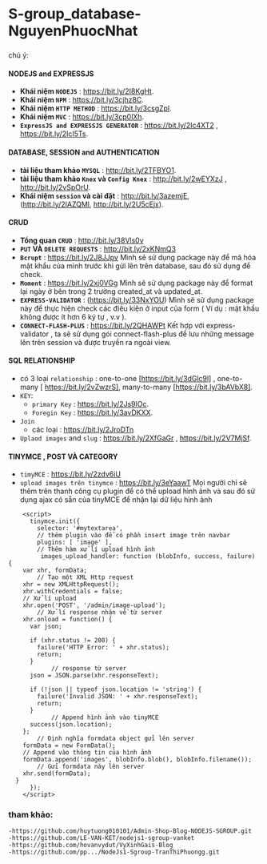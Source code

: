 # S-group_database-NguyenPhuocNhat
###
 chú ý:
#### NODEJS and EXPRESSJS
- **Khái niệm `NODEJS`** : https://bit.ly/2I8KgHt.
- **Khái niệm `NPM`** :  https://bit.ly/3cjhz8C.
- **Khái niệm `HTTP METHOD`** :  https://bit.ly/3csgZpl.
- **Khái niệm `MVC`** : https://bit.ly/3cp0lXh.
- **`ExpressJS and EXPRESSJS GENERATOR`** :   https://bit.ly/2Ic4XT2 ,  https://bit.ly/2IcI5Ts.
#### DATABASE, SESSION and AUTHENTICATION
- **tài liệu tham khảo `MYSQL`** : http://bit.ly/2TFBYO1.
- **tài liệu tham khảo `Knex` và `Config Knex`** :  http://bit.ly/2wEYXzJ , http://bit.ly/2vSpOrU.
- **Khái niệm `session` và cài đặt** :  http://bit.ly/3azemjE,  (http://bit.ly/2IAZQMl,  http://bit.ly/2U5cEjx).
#### CRUD
- **Tổng quan `CRUD`** :  http://bit.ly/38Vls0v
- **`PUT` VÀ `DELETE REQUESTS`** :  http://bit.ly/2xKNmQ3
- **`Bcrupt`** : https://bit.ly/2J8JJpv Mình sẽ sử dụng package này để mã hóa mật khẩu của mình trước khi gửi lên trên database, sau đó sử dụng để check.
- **`Moment`** : https://bit.ly/2xj0VGg Mình sẽ sử dụng package này để format lại ngày ở bên trong 2 trường created_at và updated_at.
- **`EXPRESS-VALIDATOR`** : (https://bit.ly/33NxYOU) Mình sẽ sử dụng package này để thực hiện check các điều kiện ở input của form ( Ví dụ : mật khẩu không được ít hơn 6 ký tự , v.v ).
- **`CONNECT-FLASH-PLUS`** : https://bit.ly/2QHAWPt Kết hợp với express-validator , ta sẽ sử dụng gói connect-flash-plus để lưu những message lên trên session và được truyền ra ngoài view.
#### SQL RELATIONSHIP
- có 3 loại `relationship` : one-to-one [https://bit.ly/3dGlc9l] , one-to-many [ https://bit.ly/2vZwzrS], many-to-many [https://bit.ly/3bAVbX8].
- `KEY`:
  + `primary Key` :  https://bit.ly/2Js9lOc.
  + `Foregin Key` :  https://bit.ly/3avDKXX.
- `Join`
  + các loại :  https://bit.ly/2JroDTn
- `Uplaod images` and `slug` : https://bit.ly/2XfGaGr ,  https://bit.ly/2V7MjSf.
#### TINYMCE , POST VÀ CATEGORY
- `timyMCE` : https://bit.ly/2zdv6iU 
- `upload images trên tinymce` : https://bit.ly/3eYaawT Mọi người chỉ sẽ thêm trên thanh công cụ plugin để có thể upload hình ảnh và sau đó sử dụng ajax có sẵn của tinyMCE để nhận lại dữ liệu hình ảnh 
````
    <script>
      tinymce.init({
        selector: '#mytextarea',
        // thêm plugin vào để có phần insert image trên navbar
        plugins: [ 'image' ],
        // Thêm hàm xử lí upload hình ảnh
         images_upload_handler: function (blobInfo, success, failure) {
    var xhr, formData;
		// Tạo một XML Http request 
    xhr = new XMLHttpRequest();
    xhr.withCredentials = false;
    // Xử lí upload
    xhr.open('POST', '/admin/image-upload');
		// Xử lí response nhận về từ server
    xhr.onload = function() {
      var json;

      if (xhr.status != 200) {
        failure('HTTP Error: ' + xhr.status);
        return;
      }
			// response từ server
      json = JSON.parse(xhr.responseText);

      if (!json || typeof json.location != 'string') {
        failure('Invalid JSON: ' + xhr.responseText);
        return;
      }
			// Append hình ảnh vào tinyMCE
      success(json.location);
    };
		// Định nghĩa formdata object gửi lên server
    formData = new FormData();
    // Append vào thông tin của hình ảnh 
    formData.append('images', blobInfo.blob(), blobInfo.filename());
 		// Gửi formdata này lên server
    xhr.send(formData);
  }
      });
    </script>
````
### tham khảo: 
    -https://github.com/huytuong010101/Admin-Shop-Blog-NODEJS-SGROUP.git
    -https://github.com/LE-VAN-KET/nodejs1-sgroup-vanket
    -https://github.com/hovanvydut/VyXinhGais-Blog  
    -https://github.com/pp.../NodeJs1-Sgroup-TranThiPhuongg.git

